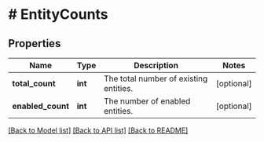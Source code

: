 # # EntityCounts

## Properties

Name | Type | Description | Notes
------------ | ------------- | ------------- | -------------
**total_count** | **int** | The total number of existing entities. | [optional]
**enabled_count** | **int** | The number of enabled entities. | [optional]

[[Back to Model list]](../../README.md#models) [[Back to API list]](../../README.md#endpoints) [[Back to README]](../../README.md)
